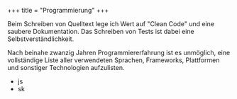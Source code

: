 +++
title = "Programmierung"
+++

Beim Schreiben von Quelltext lege ich Wert auf "Clean Code" und eine saubere Dokumentation. Das Schreiben von Tests ist dabei eine Selbstverständlichkeit.
<!--more-->

Nach beinahe zwanzig Jahren Programmiererfahrung ist es unmöglich, eine vollständige Liste aller verwendeten Sprachen, Frameworks, Plattformen und sonstiger Technologien aufzulisten.
  * js
  * sk
  
